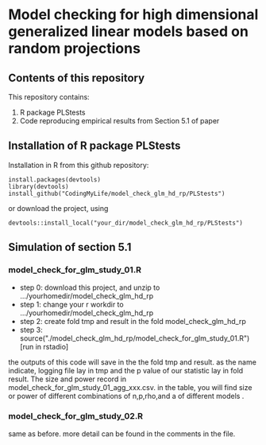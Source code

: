 # Model checking for high dimensional generalized linear models based on random projections

## Contents of this repository
This repository contains:
1. R package PLStests
2. Code reproducing empirical results from Section 5.1 of paper

## Installation of R package PLStests

Installation in R from this github repository:

```
install.packages(devtools)
library(devtools)
install_github("CodingMyLife/model_check_glm_hd_rp/PLStests")
```
or download the project, using 
```
devtools::install_local("your_dir/model_check_glm_hd_rp/PLStests")
```
## Simulation of section 5.1 

### model_check_for_glm_study_01.R
- step 0: download this project, and unzip to .../yourhomedir/model_check_glm_hd_rp
- step 1: change your r workdir to .../yourhomedir/model_check_glm_hd_rp
- step 2: create fold tmp and result in the fold model_check_glm_hd_rp
- step 3: source("./model_check_glm_hd_rp/model_check_for_glm_study_01.R") [run in rstadio]

the outputs of this code will save in the the fold tmp and result. as the name indicate, logging file lay in tmp and the p value of our statistic lay in fold result. The size and power record in model_check_for_glm_study_01_agg_xxx.csv. in the table, you will find size or power of different combinations of n,p,rho,and a of different models .

### model_check_for_glm_study_02.R

same as before. more detail can be found in the comments in the file.

